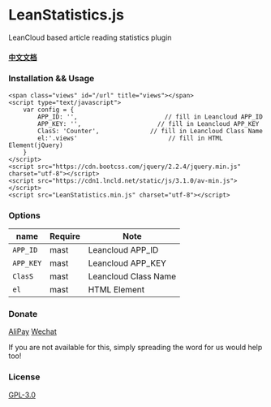 # LeanStatistics.js
LeanCloud based article reading statistics plugin

#### [中文文档](https://weic.me/LeanStatistics.js)

### Installation && Usage

```
<span class="views" id="/url" title="views"></span>
<script type="text/javascript">
	var config = {
		APP_ID: '',					       // fill in Leancloud APP_ID
		APP_KEY: '',					 // fill in Leancloud APP_KEY
		ClasS: 'Counter',		       // fill in Leancloud Class Name
		el:'.views'					        // fill in HTML Element(jQuery)
	} 
</script>
<script src="https://cdn.bootcss.com/jquery/2.2.4/jquery.min.js" charset="utf-8"></script>
<script src="https://cdn1.lncld.net/static/js/3.1.0/av-min.js"></script>
<script src="LeanStatistics.min.js" charset="utf-8"></script>
```

### Options
|      name     |   Require   |   Note    |  
| ------------- | ----------- | --------------- |  
|      `APP_ID`     |     mast    | Leancloud APP_ID           | 
|      `APP_KEY`     |     mast    | Leancloud APP_KEY          |   
|   `ClasS`    |     mast    | Leancloud Class Name          | 
|   `el`   |     mast    | HTML Element          | 


### Donate

[AliPay](https://weic.me/donate)
[Wechat](https://weic.me/donate)

If you are not available for this, simply spreading the word for us would help too!


### License
[GPL-3.0](https://github.com/Weic96/LeanStatistics.js/master/LICENSE)